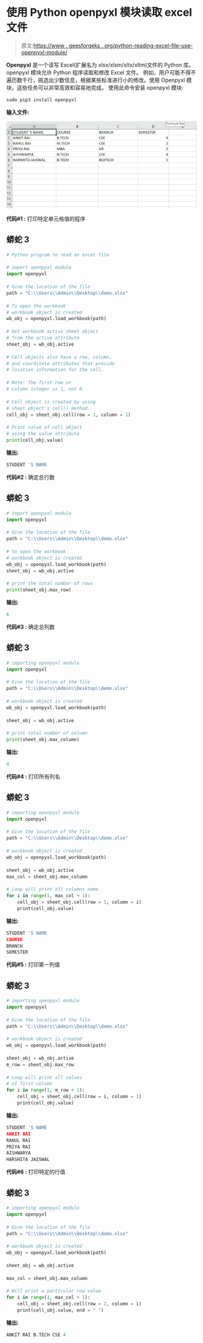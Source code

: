 # 使用 Python openpyxl 模块读取 excel 文件

> 原文:[https://www . geesforgeks . org/python-reading-excel-file-use-openpyxl-module/](https://www.geeksforgeeks.org/python-reading-excel-file-using-openpyxl-module/)

**Openpyxl** 是一个读写 Excel(扩展名为 xlsx/xlsm/xltx/xltm)文件的 Python 库。openpyxl 模块允许 Python 程序读取和修改 Excel 文件。
例如，用户可能不得不遍历数千行，挑选出少数信息，根据某些标准进行小的修改。使用 Openpyxl 模块，这些任务可以非常高效和容易地完成。
使用此命令安装 openpyxl 模块:

```py
sudo pip3 install openpyxl 
```

**输入文件:**

![](img/51520c40c12501b188e7bdbfe924fce6.png)

**代码#1 :** 打印特定单元格值的程序

## 蟒蛇 3

```py
# Python program to read an excel file

# import openpyxl module
import openpyxl

# Give the location of the file
path = "C:\\Users\\Admin\\Desktop\\demo.xlsx"

# To open the workbook
# workbook object is created
wb_obj = openpyxl.load_workbook(path)

# Get workbook active sheet object
# from the active attribute
sheet_obj = wb_obj.active

# Cell objects also have a row, column,
# and coordinate attributes that provide
# location information for the cell.

# Note: The first row or
# column integer is 1, not 0.

# Cell object is created by using
# sheet object's cell() method.
cell_obj = sheet_obj.cell(row = 1, column = 1)

# Print value of cell object
# using the value attribute
print(cell_obj.value)
```

**输出:**

```py
STUDENT 'S NAME
```

**代码#2 :** 确定总行数

## 蟒蛇 3

```py
# import openpyxl module
import openpyxl

# Give the location of the file
path = "C:\\Users\\Admin\\Desktop\\demo.xlsx"

# to open the workbook
# workbook object is created
wb_obj = openpyxl.load_workbook(path)
sheet_obj = wb_obj.active

# print the total number of rows
print(sheet_obj.max_row)
```

**输出:**

```py
6
```

**代码#3 :** 确定总列数

## 蟒蛇 3

```py
# importing openpyxl module
import openpyxl

# Give the location of the file
path = "C:\\Users\\Admin\\Desktop\\demo.xlsx"

# workbook object is created
wb_obj = openpyxl.load_workbook(path)

sheet_obj = wb_obj.active

# print total number of column
print(sheet_obj.max_column)
```

**输出:**

```py
4
```

**代码#4 :** 打印所有列名

## 蟒蛇 3

```py
# importing openpyxl module
import openpyxl

# Give the location of the file
path = "C:\\Users\\Admin\\Desktop\\demo.xlsx"

# workbook object is created
wb_obj = openpyxl.load_workbook(path)

sheet_obj = wb_obj.active
max_col = sheet_obj.max_column

# Loop will print all columns name
for i in range(1, max_col + 1):
    cell_obj = sheet_obj.cell(row = 1, column = i)
    print(cell_obj.value)
```

**输出:**

```py
STUDENT 'S NAME
COURSE
BRANCH
SEMESTER
```

**代码#5 :** 打印第一列值

## 蟒蛇 3

```py
# importing openpyxl module
import openpyxl

# Give the location of the file
path = "C:\\Users\\Admin\\Desktop\\demo.xlsx"

# workbook object is created
wb_obj = openpyxl.load_workbook(path)

sheet_obj = wb_obj.active
m_row = sheet_obj.max_row

# Loop will print all values
# of first column
for i in range(1, m_row + 1):
    cell_obj = sheet_obj.cell(row = i, column = 1)
    print(cell_obj.value)
```

**输出:**

```py
STUDENT 'S NAME
ANKIT RAI
RAHUL RAI
PRIYA RAI
AISHWARYA
HARSHITA JAISWAL
```

**代码#6 :** 打印特定的行值

## 蟒蛇 3

```py
# importing openpyxl module
import openpyxl

# Give the location of the file
path = "C:\\Users\\Admin\\Desktop\\demo.xlsx"

# workbook object is created
wb_obj = openpyxl.load_workbook(path)

sheet_obj = wb_obj.active

max_col = sheet_obj.max_column

# Will print a particular row value
for i in range(1, max_col + 1):
    cell_obj = sheet_obj.cell(row = 2, column = i)
    print(cell_obj.value, end = " ")
```

**输出:**

```py
ANKIT RAI B.TECH CSE 4
```